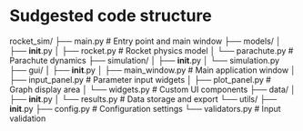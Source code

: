 # Sudgested code structure

rocket_sim/
├── main.py                 # Entry point and main window
├── models/
│   ├── __init__.py
│   ├── rocket.py          # Rocket physics model
│   └── parachute.py      # Parachute dynamics
├── simulation/
│   ├── __init__.py
│   └── simulation.py     
├── gui/
│   ├── __init__.py
│   ├── main_window.py    # Main application window
│   ├── input_panel.py    # Parameter input widgets
│   ├── plot_panel.py     # Graph display area
│   └── widgets.py        # Custom UI components
├── data/
│   ├── __init__.py
│   └── results.py        # Data storage and export
└── utils/
    ├── __init__.py
    ├── config.py         # Configuration settings
    └── validators.py     # Input validation
